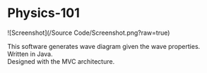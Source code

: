 # Physics-101

![Screenshot](/Source Code/Screenshot.png?raw=true)

This software generates wave diagram given the wave properties.<br/>
Written in Java.<br/>
Designed with the MVC architecture.<br/>